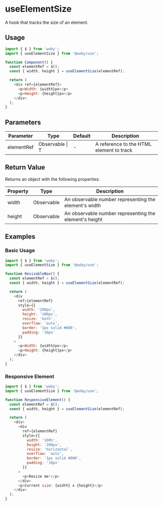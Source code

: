 # useElementSize

A hook that tracks the size of an element.

## Usage

```javascript
import { $ } from 'woby';
import { useElementSize } from '@woby/use';

function Component() {
  const elementRef = $();
  const { width, height } = useElementSize(elementRef);

  return (
    <div ref={elementRef}>
      <p>Width: {width}px</p>
      <p>Height: {height}px</p>
    </div>
  );
}
```

## Parameters

| Parameter | Type | Default | Description |
|-----------|------|---------|-------------|
| elementRef | Observable<T> \| T | - | A reference to the HTML element to track |

## Return Value

Returns an object with the following properties:

| Property | Type | Description |
|----------|------|-------------|
| width | Observable<number> | An observable number representing the element's width |
| height | Observable<number> | An observable number representing the element's height |

## Examples

### Basic Usage

```javascript
import { $ } from 'woby';
import { useElementSize } from '@woby/use';

function ResizableBox() {
  const elementRef = $();
  const { width, height } = useElementSize(elementRef);

  return (
    <div
      ref={elementRef}
      style={{
        width: '200px',
        height: '100px',
        resize: 'both',
        overflow: 'auto',
        border: '1px solid #000',
        padding: '10px'
      }}
    >
      <p>Width: {width}px</p>
      <p>Height: {height}px</p>
    </div>
  );
}
```

### Responsive Element

```javascript
import { $ } from 'woby';
import { useElementSize } from '@woby/use';

function ResponsiveElement() {
  const elementRef = $();
  const { width, height } = useElementSize(elementRef);

  return (
    <div>
      <div
        ref={elementRef}
        style={{
          width: '100%',
          height: '200px',
          resize: 'horizontal',
          overflow: 'auto',
          border: '1px solid #000',
          padding: '10px'
        }}
      >
        <p>Resize me!</p>
      </div>
      <p>Current size: {width} x {height}</p>
    </div>
  );
}
```